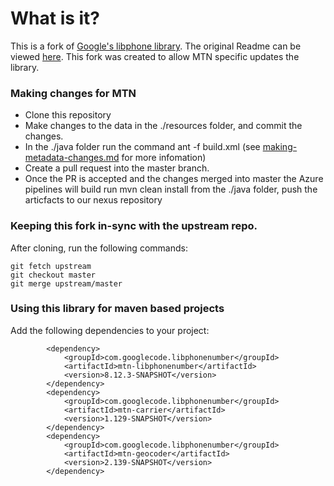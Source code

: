 # What is it?

This is a fork of [Google's libphone library](https://github.com/google/libphonenumber). The original Readme can be viewed [here](https://github.com/google/libphonenumber/blob/master/README.md). This fork was created to allow MTN specific updates the library.

### Making changes for MTN

*   Clone this repository
*   Make changes to the data in the ./resources folder, and commit the changes.
*   In the ./java folder run the command ant -f build.xml (see [making-metadata-changes.md](making-metadata-changes.md) for more infomation)
*   Create a pull request into the master branch. 
*   Once the PR is accepted and the changes merged into master the Azure pipelines will build run mvn clean install from the ./java folder, push the articfacts to our nexus repository

### Keeping this fork in-sync with the upstream repo.

After cloning, run the following commands:
```git remote add upstream git@github.com:google/libphonenumber.git
git fetch upstream
git checkout master
git merge upstream/master
```

### Using this library for maven based projects

Add the following dependencies to your project:
```     
        <dependency>
            <groupId>com.googlecode.libphonenumber</groupId>
            <artifactId>mtn-libphonenumber</artifactId>
            <version>8.12.3-SNAPSHOT</version>
        </dependency>
        <dependency>
            <groupId>com.googlecode.libphonenumber</groupId>
            <artifactId>mtn-carrier</artifactId>
            <version>1.129-SNAPSHOT</version>
        </dependency>
        <dependency>
            <groupId>com.googlecode.libphonenumber</groupId>
            <artifactId>mtn-geocoder</artifactId>
            <version>2.139-SNAPSHOT</version>
        </dependency>
```


